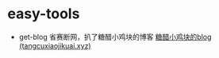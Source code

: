 # easy-tools
- get-blog 省赛断网，扒了糖醋小鸡块的博客 [糖醋小鸡块的blog (tangcuxiaojikuai.xyz)](https://tangcuxiaojikuai.xyz/)
